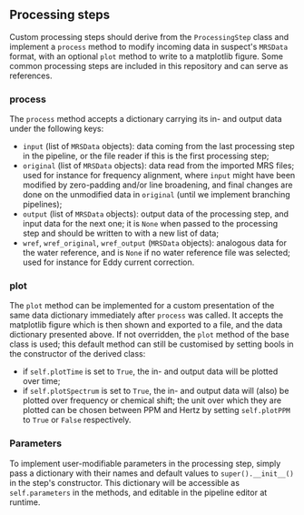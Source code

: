 ## Processing steps

Custom processing steps should derive from the `ProcessingStep` class and implement a `process` method to modify incoming data in suspect's `MRSData` format, with an optional `plot` method to write to a matplotlib figure. Some common processing steps are included in this repository and can serve as references.


### process
The `process` method accepts a dictionary carrying its in- and output data under the following keys:
- `input` (list of `MRSData` objects): data coming from the last processing step in the pipeline, or the file reader if this is the first processing step;
- `original` (list of `MRSData` objects): data read from the imported MRS files; used for instance for frequency alignment, where `input` might have been modified by zero-padding and/or line broadening, and final changes are done on the unmodified data in `original` (until we implement branching pipelines);
- `output` (list of `MRSData` objects): output data of the processing step, and input data for the next one; it is `None` when passed to the processing step and should be written to with a new list of data;
- `wref`, `wref_original`, `wref_output` (`MRSData` objects): analogous data for the water reference, and is `None` if no water reference file was selected; used for instance for Eddy current correction.

### plot
The `plot` method can be implemented for a custom presentation of the same data dictionary immediately after `process` was called. It accepts the matplotlib figure which is then shown and exported to a file, and the data dictionary presented above. If not overridden, the `plot` method of the base class is used; this default method can still be customised by setting bools in the constructor of the derived class:
- if `self.plotTime` is set to `True`, the in- and output data will be plotted over time;
- if `self.plotSpectrum` is set to `True`, the in- and output data will (also) be plotted over frequency or chemical shift; the unit over which they are plotted can be chosen between PPM and Hertz by setting `self.plotPPM` to `True` or `False` respectively.

### Parameters
To implement user-modifiable parameters in the processing step, simply pass a dictionary with their names and default values to `super().__init__()` in the step's constructor. This dictionary will be accessible as `self.parameters` in the methods, and editable in the pipeline editor at runtime.